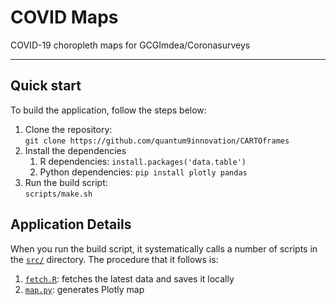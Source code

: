 # COVID Maps

COVID-19 choropleth maps for GCGImdea/Coronasurveys

---

## Quick start

To build the application, follow the steps below:

1. Clone the repository:\
   `git clone https://github.com/quantum9innovation/CARTOframes`
2. Install the dependencies
   1. R dependencies: `install.packages('data.table')`
   2. Python dependencies: `pip install plotly pandas`
3. Run the build script:\
   `scripts/make.sh`

## Application Details

When you run the build script, it systematically calls a number of scripts in the [`src/`](./src/) directory. The procedure that it follows is:

1. [`fetch.R`](./src/fetch.R): fetches the latest data and saves it locally
2. [`map.py`](./src/map.py): generates Plotly map
